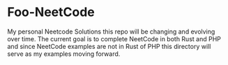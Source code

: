 # Foo-NeetCode
My personal Neetcode Solutions this repo will be changing and evolving over time. The current goal is to complete NeetCode in both Rust and PHP and since NeetCode examples are not in Rust of PHP this directory will serve as my examples moving forward.

